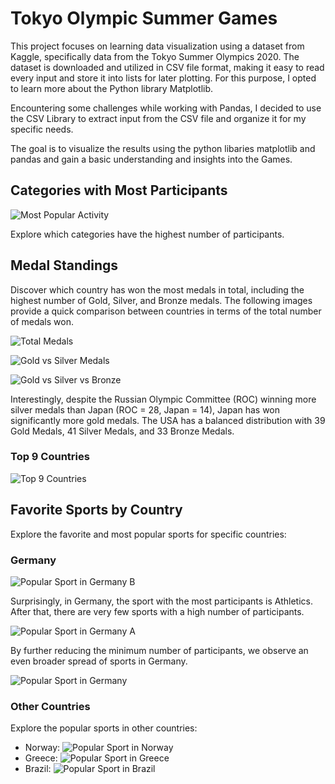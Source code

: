 # Tokyo Olympic Summer Games

This project focuses on learning data visualization using a dataset from Kaggle, specifically data from the Tokyo Summer Olympics 2020. The dataset is downloaded and utilized in CSV file format, making it easy to read every input and store it into lists for later plotting. For this purpose, I opted to learn more about the Python library Matplotlib.

Encountering some challenges while working with Pandas, I decided to use the CSV Library to extract input from the CSV file and organize it for my specific needs.

The goal is to visualize the results using the python libaries matplotlib and pandas and gain a basic understanding and insights into the Games.

## Categories with Most Participants

![Most Popular Activity](/assets/images/Most_popular_Activity.png)

Explore which categories have the highest number of participants.

## Medal Standings

Discover which country has won the most medals in total, including the highest number of Gold, Silver, and Bronze medals. The following images provide a quick comparison between countries in terms of the total number of medals won.

![Total Medals](/assets/images/Number_of_total_Medals.png)

![Gold vs Silver Medals](/assets/images/GoldVSSilvermedals.png)

![Gold vs Silver vs Bronze](/assets/images/GoldVsSilverVsBronze.png)

Interestingly, despite the Russian Olympic Committee (ROC) winning more silver medals than Japan (ROC = 28, Japan = 14), Japan has won significantly more gold medals. The USA has a balanced distribution with 39 Gold Medals, 41 Silver Medals, and 33 Bronze Medals.

### Top 9 Countries

![Top 9 Countries](/assets/images/GoldVsSilvertop9png.png)

## Favorite Sports by Country

Explore the favorite and most popular sports for specific countries:

### Germany

![Popular Sport in Germany B](/assets/images/Popular_Sport_German_b.png)

Surprisingly, in Germany, the sport with the most participants is Athletics. After that, there are very few sports with a high number of participants.

![Popular Sport in Germany A](/assets/images/Popular_Sport_German_a.png)

By further reducing the minimum number of participants, we observe an even broader spread of sports in Germany.

![Popular Sport in Germany](/assets/images/Popular_Sport_Germany.png)

### Other Countries

Explore the popular sports in other countries:

- Norway: ![Popular Sport in Norway](/assets/images/Popular_Sport_Norway.png)
- Greece: ![Popular Sport in Greece](/assets/images/Popular_Sport_Greece.png)
- Brazil: ![Popular Sport in Brazil](/assets/images/Popular_Sport_Brazil.png)
